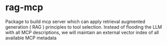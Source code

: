 # rag-mcp
Package to build mcp server which can apply retrieval augmented generation ( RAG ) principles to tool selection. Instead of flooding the LLM with all MCP descriptions, we will maintain an external vector index of all available MCP metadata
